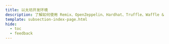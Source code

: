 ```yaml
---
title: 以太坊开发环境
description: 了解如何使用 Remix、OpenZeppelin、Hardhat、Truffle、Waffle & Mars 等以太坊工具在 Moonbeam 上开发 Solidity 智能合约。
template: subsection-index-page.html
hide:
  - toc
  - feedback
---
```


